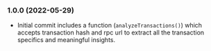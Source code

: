 ### 1.0.0 (2022-05-29)

* Initial commit includes a function (`analyzeTransactions()`) which accepts transaction hash and rpc url to extract all the transaction specifics and meaningful insights.
